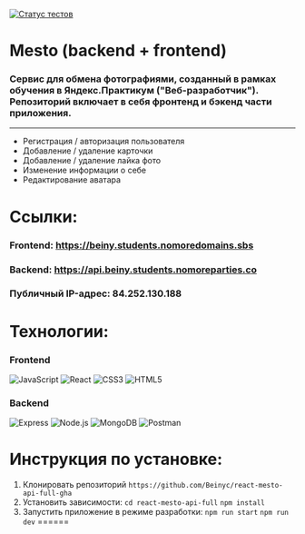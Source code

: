 [![Статус тестов](../../actions/workflows/tests.yml/badge.svg)](../../actions/workflows/tests.yml)

# Mesto (backend + frontend)
### Сервис для обмена фотографиями, созданный в рамках обучения в Яндекс.Практикум ("Веб-разработчик"). Репозиторий включает в себя фронтенд и бэкенд части приложения.
---
- Регистрация / авторизация пользователя
- Добавление / удаление карточки
- Добавление / удаление лайка фото
- Изменение информации о себе
- Редактирование аватара
  
# Ссылки:
### Frontend: https://beiny.students.nomoredomains.sbs
### Backend: https://api.beiny.students.nomoreparties.co
### Публичный IP-адрес: 84.252.130.188

# Технологии:
### Frontend
![JavaScript](https://img.shields.io/badge/-JavaScript-090909?style=for-the-badge&logo=JavaScript)
![React](https://img.shields.io/badge/-React-090909?style=for-the-badge&logo=React) 
![CSS3](https://img.shields.io/badge/-CSS3-090909?style=for-the-badge&logo=CSS3)
![HTML5](https://img.shields.io/badge/-HTML5-090909?style=for-the-badge&logo=HTML5)
### Backend
![Express](https://img.shields.io/badge/-Express-090909?style=for-the-badge&logo=Express)
![Node.js](https://img.shields.io/badge/-Node.js-090909?style=for-the-badge&logo=Node.js)
![MongoDB](https://img.shields.io/badge/-MongoDB-090909?style=for-the-badge&logo=MongoDB)
![Postman](https://img.shields.io/badge/-Postman-090909?style=for-the-badge&logo=Postman)

# Инструкция по установке:
1. Клонировать репозиторий 
`https://github.com/Beinyc/react-mesto-api-full-gha`
2. Установить зависимости:
`cd react-mesto-api-full`
`npm install`
3. Запустить приложение в режиме разработки:
`npm run start`
`npm run dev`
======
